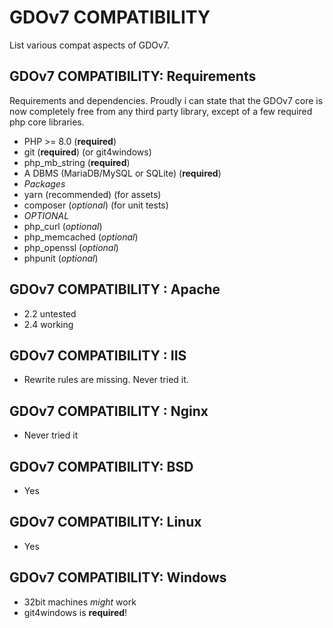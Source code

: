 # GDOv7 COMPATIBILITY

List various compat aspects of GDOv7.


## GDOv7 COMPATIBILITY: Requirements

Requirements and dependencies.
Proudly i can state that the GDOv7 core
is now completely free from any third party library,
except of a few required php core libraries.

 - PHP >= 8.0 (**required**)
 - git (**required**) (or git4windows)
 - php_mb_string (**required**)
 - A DBMS (MariaDB/MySQL or SQLite) (**required**) 
 - *Packages*
 - yarn (recommended) (for assets)
 - composer (*optional*) (for unit tests)
 - *OPTIONAL*
 - php_curl (*optional*)
 - php_memcached (*optional*)
 - php_openssl (*optional*)
 - phpunit (*optional*)
 

## GDOv7 COMPATIBILITY : Apache

 - 2.2 untested
 - 2.4 working
 

## GDOv7 COMPATIBILITY : IIS

 - Rewrite rules are missing. Never tried it.


## GDOv7 COMPATIBILITY : Nginx

 - Never tried it


## GDOv7 COMPATIBILITY: BSD

 - Yes


## GDOv7 COMPATIBILITY: Linux

 - Yes


## GDOv7 COMPATIBILITY: Windows

 - 32bit machines *might* work
 - git4windows is **required**!

